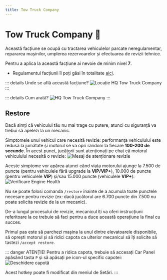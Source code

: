 ```yaml
---
title: Tow Truck Company
---
```


# Tow Truck Company 🗼
Această facțiune se ocupă cu tractarea vehiculelor parcate neregulamentar, repararea mașinilor, umplerea rezervoarelor și efectuarea de revizii tehnice.

Pentru a aplica la această facțiune ai nevoie de minim nivel **7**.

- Regulamentul facțiunii îl poți găsi în totalitate [aici](https://ragepanel.b-hood.ro/rules/view/regulament-mecanici "Regulament Tow Truck Company").

::: details Unde se află această facțiune?
![Locație HQ Tow Truck Company](https://i.imgur.com/C7yoBG7.png "Locație HQ Tow Truck Company")
:::

::: details Cum arată?
![HQ Tow Truck Company](https://i.imgur.com/HYOoh6s.png "HQ LSPD")
:::

## Restore
Dacă simți că vehiculul tău nu mai trage cu putere, atunci cu siguranță va trebui să apelezi la un mecanic.

Simptomele unui vehicul care necesită revizie: performanța vehiculului este redusă la jumătate și motorul se va opri random la fiecare **100-200 de secunde**. În acest punct, jucătorii sunt atenționați pe chat că motorul vehiculului necesită o revizie:
![Mesaj de atenționare revizie](https://i.imgur.com/RkTDiDL.png "Mesaj de atenționare revizie")

Aceste simptome vor apărea atunci când viața motorului ajunge la 7.500 de puncte (pentru vehiculele fără upgrade la **VIP/VIP+**), 10.000 de puncte (pentru vehiculele **VIP**) și/sau 15.000 puncte (vehiculele **VIP+**):
![Verificare Engine Health](https://i.imgur.com/5FfT7Ez.png "Verificare Engine Health")

Nu se poate folosi comanda `/restore` înainte de a acumula toate punctele necesare pentru revizie (ex: dacă jucătorul are 6.700 puncte din 7.500 nu poate solicita revizie de la un mecanic).

De-a lungul procesului de revizie, mecanicul îți va oferi instrucțiuni referitoare la ce trebuie să faci pentru a duce această operațiune la final cu succes.

Primul pas este să parchezi mașina la unul dintre elevatoarele disponibile, să oprești motorul și să ridici capota ca ulterior mecanicul să îți solicite să tastezi `/accept restore`.

::: danger ATENȚIE!
Pentru a ridica capota, trebuie să accesați Car Panel apăsând tasta `P` și să apăsați pe icon-ul specific capotei: 
![Deschidere capotă](https://i.imgur.com/1HGleee.png "Deschidere capotă")

Acest hotkey poate fi modificat din meniul de Setări.
:::
